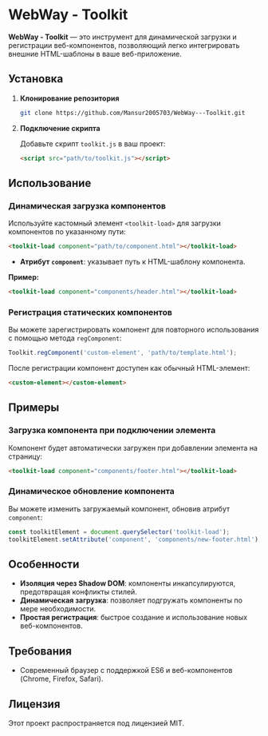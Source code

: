 # WebWay - Toolkit

**WebWay - Toolkit** — это инструмент для динамической загрузки и регистрации веб-компонентов, позволяющий легко интегрировать внешние HTML-шаблоны в ваше веб-приложение.

## Установка

1. **Клонирование репозитория**

   ```bash
   git clone https://github.com/Mansur2005703/WebWay---Toolkit.git
   ```

2. **Подключение скрипта**

   Добавьте скрипт `toolkit.js` в ваш проект:

   ```html
   <script src="path/to/toolkit.js"></script>
   ```

## Использование

### Динамическая загрузка компонентов

Используйте кастомный элемент `<toolkit-load>` для загрузки компонентов по указанному пути:

```html
<toolkit-load component="path/to/component.html"></toolkit-load>
```

- **Атрибут `component`**: указывает путь к HTML-шаблону компонента.

**Пример:**

```html
<toolkit-load component="components/header.html"></toolkit-load>
```

### Регистрация статических компонентов

Вы можете зарегистрировать компонент для повторного использования с помощью метода `regComponent`:

```javascript
Toolkit.regComponent('custom-element', 'path/to/template.html');
```

После регистрации компонент доступен как обычный HTML-элемент:

```html
<custom-element></custom-element>
```

## Примеры

### Загрузка компонента при подключении элемента

Компонент будет автоматически загружен при добавлении элемента на страницу:

```html
<toolkit-load component="components/footer.html"></toolkit-load>
```

### Динамическое обновление компонента

Вы можете изменить загружаемый компонент, обновив атрибут `component`:

```javascript
const toolkitElement = document.querySelector('toolkit-load');
toolkitElement.setAttribute('component', 'components/new-footer.html');
```

## Особенности

- **Изоляция через Shadow DOM**: компоненты инкапсулируются, предотвращая конфликты стилей.
- **Динамическая загрузка**: позволяет подгружать компоненты по мере необходимости.
- **Простая регистрация**: быстрое создание и использование новых веб-компонентов.

## Требования

- Современный браузер с поддержкой ES6 и веб-компонентов (Chrome, Firefox, Safari).

## Лицензия

Этот проект распространяется под лицензией MIT.
